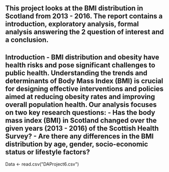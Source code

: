 ## This project looks at the BMI distribution in Scotland from 2013 - 2016. The report contains a introduction, exploratory analysis, formal analysis answering the 2 question of interest and a conclusion.

## Introduction - BMI distribution and obesity have health risks and pose significant challenges to public health. Understanding the trends and determinants of Body Mass Index (BMI) is crucial for designing effective interventions and policies aimed at reducing obesity rates and improving overall population health. Our analysis focuses on two key research questions: - Has the body mass index (BMI) in Scotland changed over the given years (2013 - 2016) of the Scottish Health Survey? - Are there any differences in the BMI distribution by age, gender, socio-economic status or lifestyle factors?

Data <- read.csv("DAProject6.csv")
